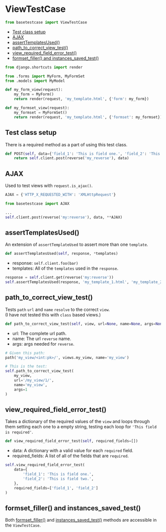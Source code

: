 
# ViewTestCase
```python
from basetestcase import ViewTestCase
```
- [Test class setup](#Test-class-setup)
- [AJAX](#AJAX)
- [assertTemplatesUsed()](#assertTemplatesUsed)
- [path_to_correct_view_test()](#path_to_correct_view_test)
- [view_required_field_error_test()](#view_required_field_error_test)
- [formset_filler() and instances_saved_test()](#formset_filler-and-instances_saved_test)

```python
from django.shortcuts import render

from .forms import MyForm, MyFormSet
from .models import MyModel

def my_form_view(request):
    my_form = MyForm()
    return render(request, 'my_template.html', {'form': my_form})

def my_formset_view(request):
    my_formset = MyFormSet()
    return render(request, 'my_template.html', {'formset': my_formset})
```

## Test class setup
There is a required method as a part of using this test class.

```python
def POST(self, data={'field_1': 'This is field one.', 'field_2': 'This is field two.'}):
    return self.client.post(reverse('my_reverse'), data)
```

## AJAX
Used to test views with `request.is_ajax()`.

```python
AJAX = {'HTTP_X_REQUESTED_WITH': 'XMLHttpRequest'}
```

```python
from basetestcase import AJAX

...
self.client.post(reverse('my:reverse'), data, **AJAX)
```

## assertTemplatesUsed()
An extension of `assertTemplateUsed` to assert more than one `template`.

```python
def assertTemplatesUsed(self, response, *templates)
```
- response: `self.client.foo(bar)`
- templates: All of the `templates` used in the `response`.

```python
response = self.client.get(reverse('my:reverse'))
self.assertTemplatesUsed(response, 'my_template_1.html', 'my_template_2.html')
```

## path_to_correct_view_test()
Tests `path` `url` and `name` `resolve` to the correct `view`.<br />
(I have not tested this with `class` based views.)

```python
def path_to_correct_view_test(self, view, url=None, name=None, args=None)
```
- url: The complete url path.
- name: The url `reverse` name.
- args: args needed for `reverse`.

```python
# Given this path:
path('my_view/<int:pk>/', views.my_view, name='my_view')

# This is the test:
self.path_to_correct_view_test(
    my_view,
    url='/my_view/1/',
    name='my_view',
    args=1
)
```

## view_required_field_error_test()
Takes a dictionary of the required values of the `view` and
loops through them setting each one to a empty string, testing
each loop for `'This field is required'`.

```python
def view_required_field_error_test(self, required_fields=[])
```
- data: A dictionary with a valid value for each `required` field.
- required_fields: A list of all of the fields that are `required`.

```python
self.view_required_field_error_test(
    data={
        'field_1': 'This is field one.',
        'field_2': 'This is field two.',
    },
    required_fields=['field_1', 'field_2']
)
```

## formset_filler() and instances_saved_test()
Both [formset_filler()](https://github.com/Spleeding1/django-basetestcase/blob/master/UtilityTestCase.md) and [instances_saved_test()](https://github.com/Spleeding1/django-basetestcase/blob/master/UtilityTestCase.md) methods are accessible in the `ViewTestCase`.
